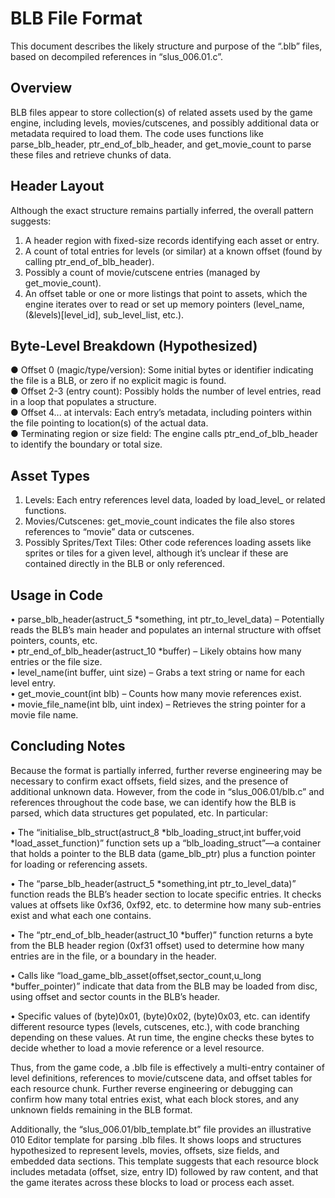 # BLB File Format

This document describes the likely structure and purpose of the “.blb” files, based on decompiled references in “slus_006.01.c”.

## Overview

BLB files appear to store collection(s) of related assets used by the game engine, including levels, movies/cutscenes, and possibly additional data or metadata required to load them. The code uses functions like parse_blb_header, ptr_end_of_blb_header, and get_movie_count to parse these files and retrieve chunks of data.

## Header Layout

Although the exact structure remains partially inferred, the overall pattern suggests:
1. A header region with fixed-size records identifying each asset or entry.
2. A count of total entries for levels (or similar) at a known offset (found by calling ptr_end_of_blb_header).
3. Possibly a count of movie/cutscene entries (managed by get_movie_count).
4. An offset table or one or more listings that point to assets, which the engine iterates over to read or set up memory pointers (level_name, (&levels)[level_id], sub_level_list, etc.).

## Byte-Level Breakdown (Hypothesized)

● Offset 0 (magic/type/version): Some initial bytes or identifier indicating the file is a BLB, or zero if no explicit magic is found.  
● Offset 2-3 (entry count): Possibly holds the number of level entries, read in a loop that populates a structure.  
● Offset 4... at intervals: Each entry’s metadata, including pointers within the file pointing to location(s) of the actual data.  
● Terminating region or size field: The engine calls ptr_end_of_blb_header to identify the boundary or total size.

## Asset Types

1. Levels: Each entry references level data, loaded by load_level_ or related functions.  
2. Movies/Cutscenes: get_movie_count indicates the file also stores references to “movie” data or cutscenes.  
3. Possibly Sprites/Text Tiles: Other code references loading assets like sprites or tiles for a given level, although it’s unclear if these are contained directly in the BLB or only referenced.

## Usage in Code

• parse_blb_header(astruct_5 *something, int ptr_to_level_data) – Potentially reads the BLB’s main header and populates an internal structure with offset pointers, counts, etc.  
• ptr_end_of_blb_header(astruct_10 *buffer) – Likely obtains how many entries or the file size.  
• level_name(int buffer, uint size) – Grabs a text string or name for each level entry.  
• get_movie_count(int blb) – Counts how many movie references exist.  
• movie_file_name(int blb, uint index) – Retrieves the string pointer for a movie file name.

## Concluding Notes

Because the format is partially inferred, further reverse engineering may be necessary to confirm exact offsets, field sizes, and the presence of additional unknown data. However, from the code in “slus_006.01/blb.c” and references throughout the code base, we can identify how the BLB is parsed, which data structures get populated, etc. In particular:

• The “initialise_blb_struct(astruct_8 *blb_loading_struct,int buffer,void *load_asset_function)” function sets up a “blb_loading_struct”—a container that holds a pointer to the BLB data (game_blb_ptr) plus a function pointer for loading or referencing assets.

• The “parse_blb_header(astruct_5 *something,int ptr_to_level_data)” function reads the BLB’s header section to locate specific entries. It checks values at offsets like 0xf36, 0xf92, etc. to determine how many sub-entries exist and what each one contains.

• The “ptr_end_of_blb_header(astruct_10 *buffer)” function returns a byte from the BLB header region (0xf31 offset) used to determine how many entries are in the file, or a boundary in the header.

• Calls like “load_game_blb_asset(offset,sector_count,u_long *buffer_pointer)” indicate that data from the BLB may be loaded from disc, using offset and sector counts in the BLB’s header.

• Specific values of (byte)0x01, (byte)0x02, (byte)0x03, etc. can identify different resource types (levels, cutscenes, etc.), with code branching depending on these values. At run time, the engine checks these bytes to decide whether to load a movie reference or a level resource.

Thus, from the game code, a .blb file is effectively a multi-entry container of level definitions, references to movie/cutscene data, and offset tables for each resource chunk. Further reverse engineering or debugging can confirm how many total entries exist, what each block stores, and any unknown fields remaining in the BLB format.

Additionally, the “slus_006.01/blb_template.bt” file provides an illustrative 010 Editor template for parsing .blb files. It shows loops and structures hypothesized to represent levels, movies, offsets, size fields, and embedded data sections. This template suggests that each resource block includes metadata (offset, size, entry ID) followed by raw content, and that the game iterates across these blocks to load or process each asset.
